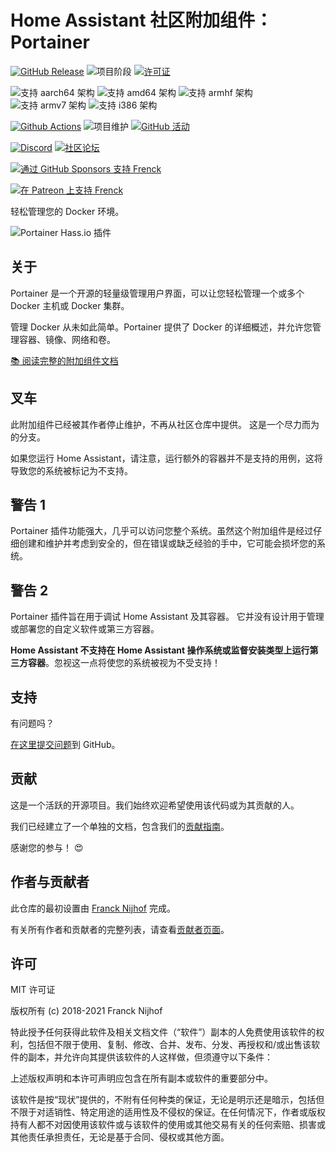 # Home Assistant 社区附加组件：Portainer

[![GitHub Release][releases-shield]][releases]
![项目阶段][project-stage-shield]
[![许可证][license-shield]](LICENSE.md)

![支持 aarch64 架构][aarch64-shield]
![支持 amd64 架构][amd64-shield]
![支持 armhf 架构][armhf-shield]
![支持 armv7 架构][armv7-shield]
![支持 i386 架构][i386-shield]

[![Github Actions][github-actions-shield]][github-actions]
![项目维护][maintenance-shield]
[![GitHub 活动][commits-shield]][commits]

[![Discord][discord-shield]][discord]
[![社区论坛][forum-shield]][forum]

[![通过 GitHub Sponsors 支持 Frenck][github-sponsors-shield]][github-sponsors]

[![在 Patreon 上支持 Frenck][patreon-shield]][patreon]

轻松管理您的 Docker 环境。

![Portainer Hass.io 插件](images/screenshot.png)

## 关于

Portainer 是一个开源的轻量级管理用户界面，可以让您轻松管理一个或多个 Docker 主机或 Docker 集群。

管理 Docker 从未如此简单。Portainer 提供了 Docker 的详细概述，并允许您管理容器、镜像、网络和卷。

[:books: 阅读完整的附加组件文档][docs]

## 叉车

此附加组件已经被其作者停止维护，不再从社区仓库中提供。
这是一个尽力而为的分支。

如果您运行 Home Assistant，请注意，运行额外的容器并不是支持的用例，这将导致您的系统被标记为不支持。

## 警告 1

Portainer 插件功能强大，几乎可以访问您整个系统。虽然这个附加组件是经过仔细创建和维护并考虑到安全的，但在错误或缺乏经验的手中，它可能会损坏您的系统。

## 警告 2

Portainer 插件旨在用于调试 Home Assistant 及其容器。
它并没有设计用于管理或部署您的自定义软件或第三方容器。

**Home Assistant 不支持在 Home Assistant 操作系统或监督安装类型上运行第三方容器**。忽视这一点将使您的系统被视为不受支持！

## 支持

有问题吗？

[在这里提交问题][issue]到 GitHub。

## 贡献

这是一个活跃的开源项目。我们始终欢迎希望使用该代码或为其贡献的人。

我们已经建立了一个单独的文档，包含我们的[贡献指南](,github/CONTRIBUTING.md)。

感谢您的参与！ :heart_eyes:

## 作者与贡献者

此仓库的最初设置由 [Franck Nijhof][frenck] 完成。

有关所有作者和贡献者的完整列表，请查看[贡献者页面][contributors]。

## 许可

MIT 许可证

版权所有 (c) 2018-2021 Franck Nijhof

特此授予任何获得此软件及相关文档文件（“软件”）副本的人免费使用该软件的权利，包括但不限于使用、复制、修改、合并、发布、分发、再授权和/或出售该软件的副本，并允许向其提供该软件的人这样做，但须遵守以下条件：

上述版权声明和本许可声明应包含在所有副本或软件的重要部分中。

该软件是按“现状”提供的，不附有任何种类的保证，无论是明示还是暗示，包括但不限于对适销性、特定用途的适用性及不侵权的保证。在任何情况下，作者或版权持有人都不对因使用该软件或与该软件的使用或其他交易有关的任何索赔、损害或其他责任承担责任，无论是基于合同、侵权或其他方面。

[aarch64-shield]: https://img.shields.io/badge/aarch64-yes-green.svg
[amd64-shield]: https://img.shields.io/badge/amd64-yes-green.svg
[armhf-shield]: https://img.shields.io/badge/armhf-yes-green.svg
[armv7-shield]: https://img.shields.io/badge/armv7-yes-green.svg
[commits-shield]: https://img.shields.io/github/commit-activity/y/hassio-addons/addon-portainer.svg
[commits]: https://github.com/hassio-addons/addon-portainer/commits/main
[contributors]: https://github.com/hassio-addons/addon-portainer/graphs/contributors
[discord-ha]: https://discord.gg/c5DvZ4e
[discord-shield]: https://img.shields.io/discord/478094546522079232.svg
[discord]: https://discord.me/hassioaddons
[docs]: https://github.com/hassio-addons/addon-portainer/blob/main/portainer/DOCS.md
[forum-shield]: https://img.shields.io/badge/community-forum-brightgreen.svg
[forum]: https://community.home-assistant.io/t/home-assistant-community-add-on-portainer/68836?u=frenck
[frenck]: https://github.com/frenck
[github-actions-shield]: https://github.com/hassio-addons/addon-portainer/workflows/CI/badge.svg
[github-actions]: https://github.com/hassio-addons/addon-portainer/actions
[github-sponsors-shield]: https://frenck.dev/wp-content/uploads/2019/12/github_sponsor.png
[github-sponsors]: https://github.com/sponsors/frenck
[i386-shield]: https://img.shields.io/badge/i386-no-red.svg
[issue]: https://github.com/hassio-addons/addon-portainer/issues
[license-shield]: https://img.shields.io/github/license/hassio-addons/addon-portainer.svg
[maintenance-shield]: https://img.shields.io/maintenance/yes/2021.svg
[patreon-shield]: https://frenck.dev/wp-content/uploads/2019/12/patreon.png
[patreon]: https://www.patreon.com/frenck
[project-stage-shield]: https://img.shields.io/badge/project%20stage-%20!%20DEPRECATED%20%20%20!-ff0000.svg
[reddit]: https://reddit.com/r/homeassistant
[releases-shield]: https://img.shields.io/github/release/hassio-addons/addon-portainer.svg
[releases]: https://github.com/hassio-addons/addon-portainer/releases
[repository]: https://github.com/hassio-addons/repository
